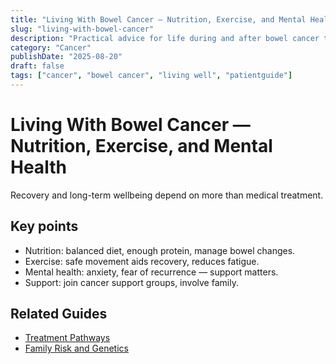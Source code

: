 ```yaml
---
title: "Living With Bowel Cancer — Nutrition, Exercise, and Mental Health"
slug: "living-with-bowel-cancer"
description: "Practical advice for life during and after bowel cancer treatment — diet, activity, and emotional wellbeing."
category: "Cancer"
publishDate: "2025-08-20"
draft: false
tags: ["cancer", "bowel cancer", "living well", "patientguide"]
---
```


# Living With Bowel Cancer — Nutrition, Exercise, and Mental Health

Recovery and long-term wellbeing depend on more than medical treatment.

## Key points
- Nutrition: balanced diet, enough protein, manage bowel changes.  
- Exercise: safe movement aids recovery, reduces fatigue.  
- Mental health: anxiety, fear of recurrence — support matters.  
- Support: join cancer support groups, involve family.

## Related Guides
- [Treatment Pathways](/guides/bowel-cancer-treatment/)  
- [Family Risk and Genetics](/guides/bowel-cancer-genetics/)  
